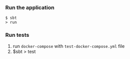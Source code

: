 ### Run the application
```
$ sbt
> run
```
### Run tests
1. run `docker-compose` with `test-docker-compose.yml` file
2. $sbt > test
